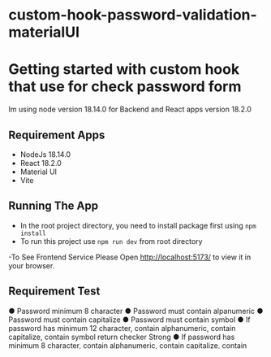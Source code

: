 # custom-hook-password-validation-materialUI

# Getting started with custom hook that use for check password form

Im using node version 18.14.0 for Backend and React apps version 18.2.0 

## Requirement Apps
- NodeJs 18.14.0
- React 18.2.0
- Material UI
- Vite

## Running The App
- In the root project directory, you need to install package first using `npm install`
- To run this project use `npm run dev` from root directory

-To See Frontend Service Please Open [http://localhost:5173/](http://localhost:5173/) to view it in your browser.


## Requirement Test

● Password minimum 8 character
● Password must contain alpanumeric
● Password must contain capitalize
● Password must contain symbol
● If password has minimum 12 character, contain alphanumeric, contain capitalize, contain symbol return checker Strong
● If password has minimum 8 character, contain alphanumeric, contain capitalize, contain symbol return checker Good
● Else return Weak
● Password and Confirm Password must match return Password match
● Else return Password doesn't match



**THANK YOU**

